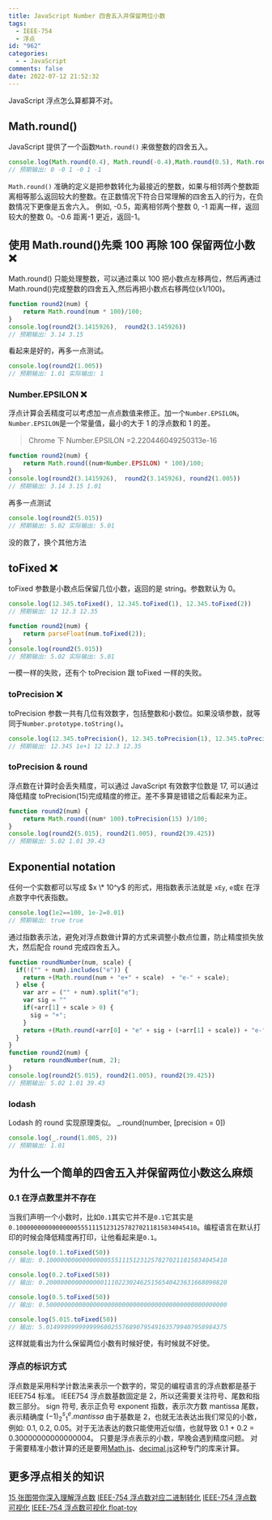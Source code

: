 ```yaml
---
title: JavaScript Number 四舍五入并保留两位小数
tags:
  - IEEE-754
  - 浮点
id: "962"
categories:
  - - JavaScript
comments: false
date: 2022-07-12 21:52:32
---
```


JavaScript 浮点怎么算都算不对。

<!--more-->

## Math.round()

JavaScript 提供了一个函数`Math.round()` 来做整数的四舍五入。

```JavaScript
console.log(Math.round(0.4), Math.round(-0.4),Math.round(0.5), Math.round(-0.5), Math.round(0.6), Math.round(-0.6));
// 预期输出: 0 -0 1 -0 1 -1
```

`Math.round()` 准确的定义是把参数转化为最接近的整数，如果与相邻两个整数距离相等那么返回较大的整数。在正数情况下符合日常理解的四舍五入的行为，在负数情况下更像是五舍六入。 例如, -0.5，距离相邻两个整数 0, -1 距离一样，返回较大的整数 0。-0.6 距离-1 更近，返回-1。

## 使用 Math.round()先乘 100 再除 100 保留两位小数 ❌

Math.round() 只能处理整数，可以通过乘以 100 把小数点左移两位，然后再通过 Math.round()完成整数的四舍五入,然后再把小数点右移两位(x1/100)。

```JavaScript
function round2(num) {
    return Math.round(num * 100)/100;
}
console.log(round2(3.1415926),  round2(3.145926))
// 预期输出: 3.14 3.15
```

看起来是好的，再多一点测试。

```JavaScript
console.log(round2(1.005))
// 预期输出: 1.01 实际输出: 1
```

### Number.EPSILON ❌

浮点计算会丢精度可以考虑加一点点数值来修正。加一个`Number.EPSILON`。 `Number.EPSILON`是一个常量值，最小的大于 1 的浮点数和 1 的差。

> Chrome 下 Number.EPSILON =2.220446049250313e-16

```JavaScript
function round2(num) {
    return Math.round((num+Number.EPSILON) * 100)/100;
}
console.log(round2(3.1415926),  round2(3.145926), round2(1.005))
// 预期输出: 3.14 3.15 1.01
```

再多一点测试

```JavaScript
console.log(round2(5.015))
// 预期输出: 5.02 实际输出: 5.01
```

没的救了，换个其他方法

## toFixed ❌

toFixed 参数是小数点后保留几位小数，返回的是 string。参数默认为 0。

```JavaScript
console.log(12.345.toFixed(), 12.345.toFixed(1), 12.345.toFixed(2))
// 预期输出: 12 12.3 12.35
```

```JavaScript
function round2(num) {
    return parseFloat(num.toFixed(2));
}
console.log(round2(5.015))
// 预期输出: 5.02 实际输出: 5.01
```

一模一样的失败，还有个 toPrecision 跟 toFixed 一样的失败。

### toPrecision ❌

toPrecision 参数一共有几位有效数字，包括整数和小数位。如果没填参数，就等同于`Number.prototype.toString()`。

```JavaScript
console.log(12.345.toPrecision(), 12.345.toPrecision(1), 12.345.toPrecision(2), 12.345.toPrecision(3), 12.345.toPrecision(4))
// 预期输出: 12.345 1e+1 12 12.3 12.35
```

### toPrecision & round

浮点数在计算时会丢失精度，可以通过 JavaScript 有效数字位数是 17, 可以通过降低精度 toPrecision(15)完成精度的修正。差不多算是错错之后看起来为正。

```JavaScript
function round2(num) {
    return Math.round((num* 100).toPrecision(15) )/100;
}
console.log(round2(5.015), round2(1.005), round2(39.425))
// 预期输出: 5.02 1.01 39.43
```

## Exponential notation

任何一个实数都可以写成 $x \* 10^y$ 的形式，用指数表示法就是 `xEy`, `e`或`E` 在浮点数字中代表指数。

```JavaScript
console.log(1e2==100, 1e-2=0.01)
// 预期输出: true true
```

通过指数表示法，避免对浮点数做计算的方式来调整小数点位置，防止精度损失放大，然后配合 round 完成四舍五入。

```JavaScript
function roundNumber(num, scale) {
  if(!("" + num).includes("e")) {
    return +(Math.round(num + "e+" + scale)  + "e-" + scale);
  } else {
    var arr = ("" + num).split("e");
    var sig = ""
    if(+arr[1] + scale > 0) {
      sig = "+";
    }
    return +(Math.round(+arr[0] + "e" + sig + (+arr[1] + scale)) + "e-" + scale);
  }
}
function round2(num) {
    return roundNumber(num, 2);
}
console.log(round2(5.015), round2(1.005), round2(39.425))
// 预期输出: 5.02 1.01 39.43
```

### lodash

Lodash 的 round 实现原理类似。 \_.round(number, \[precision = 0\])

```JavaScript
console.log(_.round(1.005, 2))
// 预期输出: 1.01
```

## 为什么一个简单的四舍五入并保留两位小数这么麻烦

### 0.1 在浮点数里并不存在

当我们声明一个小数时，比如`0.1`其实它并不是`0.1`它其实是`0.10000000000000000555111512312578270211815834045410`。编程语言在默认打印的时候会降低精度再打印，让他看起来是`0.1`。

```JavaScript
console.log(0.1.toFixed(50))
// 输出: 0.10000000000000000555111512312578270211815834045410

console.log(0.2.toFixed(50))
// 输出: 0.20000000000000001110223024625156540423631668090820

console.log(0.5.toFixed(50))
// 输出: 0.50000000000000000000000000000000000000000000000000

console.log(5.015.toFixed(50))
// 输出: 5.01499999999999968025576890795491635799407958984375
```

这样就能看出为什么保留两位小数有时候好使，有时候就不好使。

### 浮点的标识方式

浮点数是采用科学计数法来表示一个数字的，常见的编程语言的浮点数都是基于 IEEE754 标准。 IEEE754 浮点数基数固定是 2，所以还需要关注符号、尾数和指数三部分。 sign 符号, 表示正负号 exponent 指数，表示次方数 mantissa 尾数，表示精确度 $(-1)^s_2^e_1.mantissa$ 由于基数是 2，也就无法表达出我们常见的小数，例如: 0.1, 0.2, 0.05。对于无法表达的数只能使用近似值，也就导致 0.1 + 0.2 = 0.30000000000000004。 只要是浮点表示的小数，早晚会遇到精度问题。 对于需要精准小数计算的还是要用[Math.js](https://mathjs.org/)、[decimal.js](https://mikemcl.github.io/decimal.js/)这种专门的库来计算。

## 更多浮点相关的知识

[15 张图带你深入理解浮点数](https://polarisxu.studygolang.com/posts/basic/diagram-float-point/) [IEEE-754 浮点数对应二进制转化](https://baseconvert.com/ieee-754-floating-point) [IEEE-754 浮点数可视化](https://bartaz.github.io/ieee754-visualization/) [IEEE-754 浮点数可视化 float-toy](https://evanw.github.io/float-toy/)
